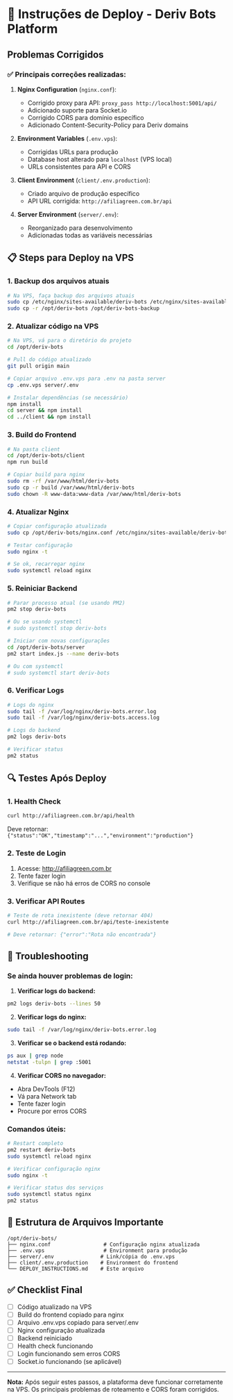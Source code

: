 # 🚀 Instruções de Deploy - Deriv Bots Platform

## Problemas Corrigidos

### ✅ Principais correções realizadas:

1. **Nginx Configuration** (`nginx.conf`):
   - Corrigido proxy para API: `proxy_pass http://localhost:5001/api/`
   - Adicionado suporte para Socket.io
   - Corrigido CORS para domínio específico
   - Adicionado Content-Security-Policy para Deriv domains

2. **Environment Variables** (`.env.vps`):
   - Corrigidas URLs para produção
   - Database host alterado para `localhost` (VPS local)
   - URLs consistentes para API e CORS

3. **Client Environment** (`client/.env.production`):
   - Criado arquivo de produção específico
   - API URL corrigida: `http://afiliagreen.com.br/api`

4. **Server Environment** (`server/.env`):
   - Reorganizado para desenvolvimento
   - Adicionadas todas as variáveis necessárias

## 📋 Steps para Deploy na VPS

### 1. Backup dos arquivos atuais
```bash
# Na VPS, faça backup dos arquivos atuais
sudo cp /etc/nginx/sites-available/deriv-bots /etc/nginx/sites-available/deriv-bots.backup
sudo cp -r /opt/deriv-bots /opt/deriv-bots-backup
```

### 2. Atualizar código na VPS
```bash
# Na VPS, vá para o diretório do projeto
cd /opt/deriv-bots

# Pull do código atualizado
git pull origin main

# Copiar arquivo .env.vps para .env na pasta server
cp .env.vps server/.env

# Instalar dependências (se necessário)
npm install
cd server && npm install
cd ../client && npm install
```

### 3. Build do Frontend
```bash
# Na pasta client
cd /opt/deriv-bots/client
npm run build

# Copiar build para nginx
sudo rm -rf /var/www/html/deriv-bots
sudo cp -r build /var/www/html/deriv-bots
sudo chown -R www-data:www-data /var/www/html/deriv-bots
```

### 4. Atualizar Nginx
```bash
# Copiar configuração atualizada
sudo cp /opt/deriv-bots/nginx.conf /etc/nginx/sites-available/deriv-bots

# Testar configuração
sudo nginx -t

# Se ok, recarregar nginx
sudo systemctl reload nginx
```

### 5. Reiniciar Backend
```bash
# Parar processo atual (se usando PM2)
pm2 stop deriv-bots

# Ou se usando systemctl
# sudo systemctl stop deriv-bots

# Iniciar com novas configurações
cd /opt/deriv-bots/server
pm2 start index.js --name deriv-bots

# Ou com systemctl
# sudo systemctl start deriv-bots
```

### 6. Verificar Logs
```bash
# Logs do nginx
sudo tail -f /var/log/nginx/deriv-bots.error.log
sudo tail -f /var/log/nginx/deriv-bots.access.log

# Logs do backend
pm2 logs deriv-bots

# Verificar status
pm2 status
```

## 🔍 Testes Após Deploy

### 1. Health Check
```bash
curl http://afiliagreen.com.br/api/health
```
Deve retornar: `{"status":"OK","timestamp":"...","environment":"production"}`

### 2. Teste de Login
1. Acesse: http://afiliagreen.com.br
2. Tente fazer login
3. Verifique se não há erros de CORS no console

### 3. Verificar API Routes
```bash
# Teste de rota inexistente (deve retornar 404)
curl http://afiliagreen.com.br/api/teste-inexistente

# Deve retornar: {"error":"Rota não encontrada"}
```

## 🚨 Troubleshooting

### Se ainda houver problemas de login:

1. **Verificar logs do backend:**
```bash
pm2 logs deriv-bots --lines 50
```

2. **Verificar logs do nginx:**
```bash
sudo tail -f /var/log/nginx/deriv-bots.error.log
```

3. **Verificar se o backend está rodando:**
```bash
ps aux | grep node
netstat -tulpn | grep :5001
```

4. **Verificar CORS no navegador:**
- Abra DevTools (F12)
- Vá para Network tab
- Tente fazer login
- Procure por erros CORS

### Comandos úteis:

```bash
# Restart completo
pm2 restart deriv-bots
sudo systemctl reload nginx

# Verificar configuração nginx
sudo nginx -t

# Verificar status dos serviços
sudo systemctl status nginx
pm2 status
```

## 📁 Estrutura de Arquivos Importante

```
/opt/deriv-bots/
├── nginx.conf                 # Configuração nginx atualizada
├── .env.vps                   # Environment para produção
├── server/.env               # Link/cópia do .env.vps
├── client/.env.production    # Environment do frontend
└── DEPLOY_INSTRUCTIONS.md    # Este arquivo
```

## ✅ Checklist Final

- [ ] Código atualizado na VPS
- [ ] Build do frontend copiado para nginx
- [ ] Arquivo .env.vps copiado para server/.env
- [ ] Nginx configuração atualizada
- [ ] Backend reiniciado
- [ ] Health check funcionando
- [ ] Login funcionando sem erros CORS
- [ ] Socket.io funcionando (se aplicável)

---

**Nota:** Após seguir estes passos, a plataforma deve funcionar corretamente na VPS. Os principais problemas de roteamento e CORS foram corrigidos.